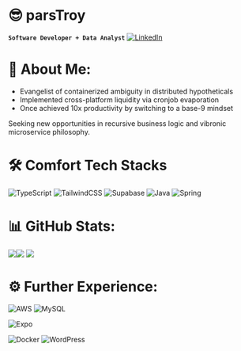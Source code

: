# 😎 parsTroy

**`Software Developer + Data Analyst`**
[![LinkedIn](https://img.shields.io/badge/LinkedIn-%230077B5.svg?logo=linkedin&logoColor=white)](https://linkedin.com/in/troyalparsons)

# 💫 About Me:
- Evangelist of containerized ambiguity in distributed hypotheticals
- Implemented cross-platform liquidity via cronjob evaporation
- Once achieved 10x productivity by switching to a base-9 mindset

Seeking new opportunities in recursive business logic and vibronic microservice philosophy.

# 🛠️ Comfort Tech Stacks
![TypeScript](https://img.shields.io/badge/typescript-%23007ACC.svg?style=for-the-badge&logo=typescript&logoColor=white)
![TailwindCSS](https://img.shields.io/badge/tailwindcss-%2338B2AC.svg?style=for-the-badge&logo=tailwind-css&logoColor=white)
![Supabase](https://img.shields.io/badge/Supabase-3ECF8E?style=for-the-badge&logo=supabase&logoColor=white)
![Java](https://img.shields.io/badge/java-%23ED8B00.svg?style=for-the-badge&logo=openjdk&logoColor=white)
![Spring](https://img.shields.io/badge/spring-%2350ab0f.svg?style=for-the-badge&logo=spring&logoColor=white)


# 📊 GitHub Stats:
![](https://github-readme-stats.vercel.app/api?username=parsTroy&theme=tokyonight&hide_border=true&include_all_commits=true&count_private=false)![](https://github-readme-stats.vercel.app/api/top-langs/?username=parsTroy&theme=tokyonight&hide_border=true&include_all_commits=false&count_private=false&layout=compact)
![](https://github-readme-streak-stats.herokuapp.com/?user=parsTroy&theme=tokyonight&hide_border=true)<br/>

# ⚙️ Further Experience:
![AWS](https://img.shields.io/badge/AWS-%23FF9900.svg?style=for-the-badge&logo=amazon-aws&logoColor=white)
![MySQL](https://img.shields.io/badge/mysql-%2300000f.svg?style=for-the-badge&logo=mysql&logoColor=white) 

![Expo](https://img.shields.io/badge/expo-1C1E24?style=for-the-badge&logo=expo&logoColor=#black)

![Docker](https://img.shields.io/badge/docker-%230db7ed.svg?style=for-the-badge&logo=docker&logoColor=white) 
![WordPress](https://img.shields.io/badge/WordPress-%23117AC9.svg?style=for-the-badge&logo=WordPress&logoColor=white)
